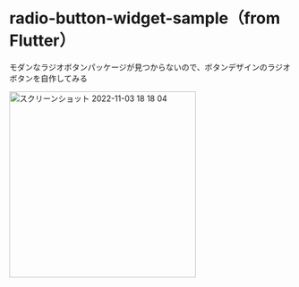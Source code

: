 # radio-button-widget-sample（from Flutter）

モダンなラジオボタンパッケージが見つからないので、ボタンデザインのラジオボタンを自作してみる

<img width="333" alt="スクリーンショット 2022-11-03 18 18 04" src="https://user-images.githubusercontent.com/39579511/199685139-761b652f-e48f-48ed-81f1-ce005688a2ec.png">
